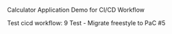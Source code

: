 Calculator Application Demo for CI/CD Workflow

Test cicd workflow:
9 Test - Migrate freestyle to PaC #5
